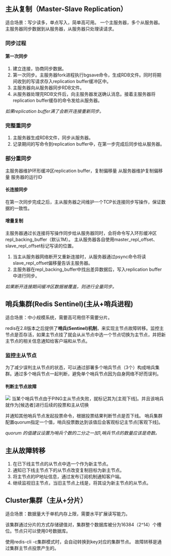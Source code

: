 
## 主从复制（Master-Slave Replication）
适合场景：写少读多，单点写入，简单高可用。
一个主服务器，多个从服务器。主服务器同步数据到从服务器，从服务器只处理读请求。

### 同步过程
#### 第一次同步
1. 建立连接，协商同步数据。
2. 第一次同步。主服务器fork进程执行bgsave命令，生成RDB文件。同时将期间收到的写请求存入replication buffer缓冲区中。
3. 主服务器向从服务器同步RDB文件。
4. 从服务器处理完RDB文件后，向主服务器发送确认消息。接着主服务器将replication buffer缓存的命令发给从服务器。

_如果replication buffer满了会断开连接重新同步。_

### 完整重同步
1. 主服务器生成RDB文件，同步从服务器。
2. 记录期间的写命令到replication buffer中，在第一步完成后同步给从服务器。

### 部分重同步
主服务器维护环形缓冲区replication buffer，复制偏移量
从服务器维护复制偏移量
服务器的运行ID

#### 长连接同步
在第一次同步完成之后，主从服务器之间维护一个TCP长连接同步写操作，保证数据的一致性。

#### 增量复制
主服务器通过长连接将写操作同步给从服务器同时，会将命令写入环形缓冲区repl_backing_buffer（默认1M）。
主从服务器各自使用master_repl_offset、slave_repl_offset标记写读的位置。

1. 当主从服务器网络断开又重新连接时，从服务器通过psync命令将读slave_repl_offset偏移量告诉主服务器。
2. 主服务器在repl_backing_buffer中找出差异数据后，写入replication buffer中进行同步。

_如果断开连接期间缓冲区数据被覆盖，则进行全量同步。_


## 哨兵集群(Redis Sentinel)(主从+哨兵进程)
适合场景：中小规模系统，需要高可用但不需要分片。

redis在2.8版本之后提供了**哨兵(Sentinel)机制**，来实现主节点故障转移。监控主节点是否存活，如果主节点挂了就会从从节点中选一个节点切换为主节点，并把新主节点的相关信息通知给客户端和从节点。

### 监控主从节点
为了减少误判主从节点的状态，可以通过部署多个哨兵节点（3个）构成哨兵集群。通过多个哨兵节点一起判断，避免单个哨兵节点因为自身网络不好而误判。

#### 判断主节点故障
![](https://github.com/BigbangBang/learningNotes/picture/redis/sentinel_view.png)
当某个哨兵节点由于PING主从节点失败，就标记其为[主观下线]。并且该哨兵就作为[候选者]进行后续的投票和主从切换

并通知其他哨兵节点发起投票命令，根据投票结果判断节点是否下线。
哨兵集群配置quorum指定一个值，哨兵投票数达到该值后会客观标记主节点[客观下线]。

_quorum 的值建议设置为哨兵个数的二分之一加1,哨兵节点的数量应该是奇数。_

## 主从故障转移
1. 在已下线主节点的从节点中选一个作为新主节点。
2. 通知已下线主节点下的从节点改变复制目标为新主节点。
3. 将主节点的IP地址信息，通过发布订阅机制通知客户端。
4. 继续监视旧主节点，当旧主节点上线是，将其设为新主节点的从节点。

## Cluster集群（主从+分片）
适合场景：数据量大于单机内存上限，需要水平扩展读写能力。

该集群通过分片的方式存储键值对，集群整个数据库被分为16384（2^14）个槽位。节点只可以使用0号数据库。

使用redis-cli -c集群模式时，会自动转换到key对应的集群节点。
故障转移是通过集群主节点投票产生的。
